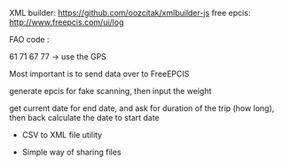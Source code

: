 XML builder: https://github.com/oozcitak/xmlbuilder-js
free epcis: http://www.freepcis.com/ui/log

FAO code : 

61 71 67 77 -> use the GPS 

Most important is to send data over to FreeEPCIS

generate epcis for fake scanning, then input the weight

get current date for end date, and ask for duration of the trip (how long), then back calculate the date to start date

+ CSV to XML file utility

+ Simple way of sharing files